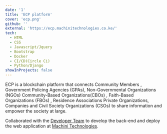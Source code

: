 ```yaml
---
date: '1'
title: 'ECP platform'
cover: 'ecp.png'
github: ''
external: 'https://ecp.machinitechnologies.co.ke/'
tech:
  - HTML
  - CSS
  - Javascript/Jquery
  - Bootstrap
  - Docker
  - CI/CD(Circle Ci)
  - Python/Django
showInProjects: false
---
```

ECP is a blockchain platform that connects Community Members , Government Policing Agencies (GPAs), Non-Governmental Organizations (NGOs)
Community-Based Organizations(CBOs) , Faith-Based Organizations (FBOs) , Residence Associations
Private Organizations, Companies and Civil Society Organizations (CSOs) to share information and empower the society at large.

Collaborated with the [Developer Team]() to develop the back-end and deploy the web application at [Machini Technologies]().
